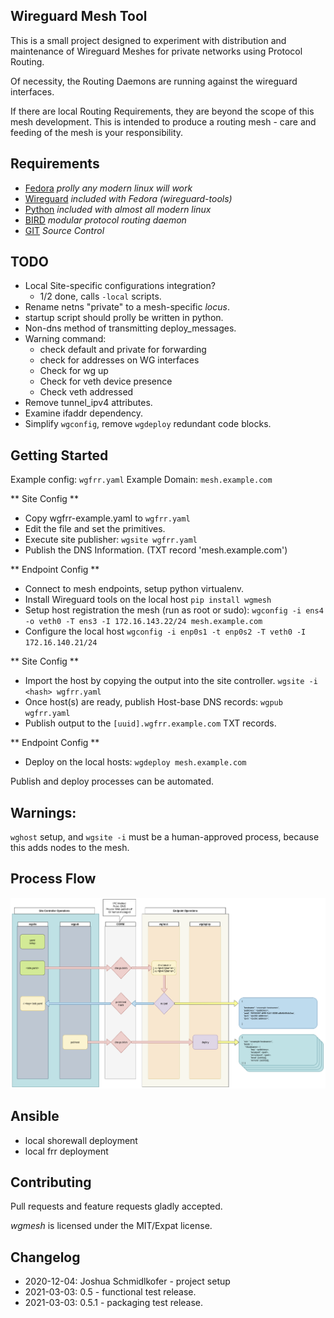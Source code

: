 ## Wireguard Mesh Tool


This is a small project designed to experiment with distribution and maintenance of Wireguard Meshes for private networks using Protocol Routing.

Of necessity, the Routing Daemons are running against the wireguard interfaces.

If there are local Routing Requirements, they are beyond the scope of this mesh development.  This is intended to produce a routing mesh - care and feeding of the mesh is your responsibility.


## Requirements

 - [Fedora](https://getfedora.org/en/server/#:~:text=Fedora%20Server%20is%20a%20short,in%20the%20open%20source%20community.) _prolly any modern linux will work_
 - [Wireguard](https://www.wireguard.com/) _included with Fedora (wireguard-tools)_
 - [Python](https://www.python.org/) _included with almost all modern linux_
 - [BIRD](https://bird.network.cz/) _modular protocol routing daemon_
 - [GIT](https://git-scm.com/) _Source Control_

## TODO

 - Local Site-specific configurations integration?
    - 1/2 done, calls `-local` scripts.
 - Rename netns "private" to a mesh-specific _locus_.
 - startup script should prolly be written in python.
 - Non-dns method of transmitting deploy_messages.
 - Warning command:
    - check default and private for forwarding
    - check for addresses on WG interfaces
    - Check for wg up
    - Check for veth device presence
    - Check veth addressed
  - Remove tunnel_ipv4 attributes.
  - Examine ifaddr dependency.
  - Simplify `wgconfig`, remove `wgdeploy` redundant code blocks.

##  Getting Started

Example config: `wgfrr.yaml`
Example Domain: `mesh.example.com`

 ** Site Config **
 - Copy wgfrr-example.yaml to `wgfrr.yaml`
 - Edit the file and set the primitives.
 - Execute site publisher: `wgsite wgfrr.yaml`
 - Publish the DNS Information. (TXT record 'mesh.example.com')

 ** Endpoint Config **
 - Connect to mesh endpoints, setup python virtualenv.
 - Install Wireguard tools on the local host `pip install wgmesh`
 - Setup host registration the mesh (run as root or sudo): `wgconfig -i ens4 -o veth0 -T ens3 -I 172.16.143.22/24 mesh.example.com`
 - Configure the local host `wgconfig -i enp0s1 -t enp0s2 -T veth0 -I 172.16.140.21/24`

 ** Site Config **
 - Import the host by copying the output into the site controller. `wgsite -i <hash> wgfrr.yaml`
 - Once host(s) are ready, publish Host-base DNS records: `wgpub wgfrr.yaml`
 - Publish output to the `[uuid].wgfrr.example.com` TXT records.

 ** Endpoint Config **
 - Deploy on the local hosts: `wgdeploy mesh.example.com`

 Publish and deploy processes can be automated.

## Warnings:

 `wghost` setup, and `wgsite -i` must be a human-approved process, because this adds nodes to the mesh.

## Process Flow

  ![image](Documents/workflow.png)

 ## Ansible

  - local shorewall deployment
  - local frr deployment

## Contributing

Pull requests and feature requests gladly accepted.

_wgmesh_ is licensed under the MIT/Expat license.

 ## Changelog

  - 2020-12-04: Joshua Schmidlkofer - project setup
  - 2021-03-03: 0.5 - functional test release.
  - 2021-03-03: 0.5.1 - packaging test release.
